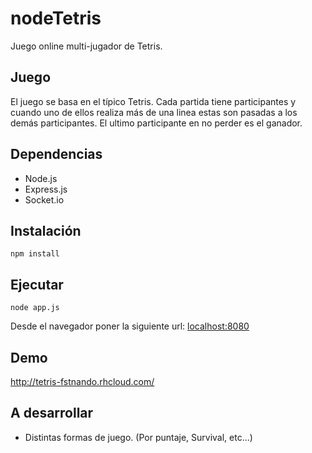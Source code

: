 # nodeTetris

Juego online multi-jugador de Tetris.

## Juego

El juego se basa en el típico Tetris. Cada partida tiene participantes y cuando uno de ellos realiza más de una linea estas son pasadas a los demás participantes. El ultimo participante en no perder es el ganador.

## Dependencias

* Node.js
* Express.js
* Socket.io

## Instalación

```
npm install
```

## Ejecutar

```
node app.js
```
Desde el navegador poner la siguiente url: [localhost:8080](http://localhost:8080)

## Demo

http://tetris-fstnando.rhcloud.com/

## A desarrollar

* Distintas formas de juego. (Por puntaje, Survival, etc...)
